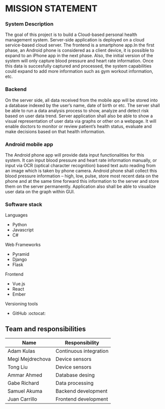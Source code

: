 # MISSION STATEMENT

### System Description

The goal of this project is to build a Cloud-based personal health management system. Server-side application is deployed on a cloud service-based cloud server. The frontend is a smartphone app.In the first phase, an Android phone is considered as a client device, it is possible to expand to an iPhone app in the next phase. Also, the initial version of the system will only capture blood pressure and heart rate information. Once this data is succesfully captured and processed, the system capabilities could expand to add more information such as gym workout information, etc.

### Backend
On the server side, all data received from the mobile app will be stored into a database indexed by the user’s name, date of birth or etc. The server shall be able to run a data analysis process to show, analyze and detect risk based on user data trend. Server application shall also be able to show a visual representation of user data via graphs or other on a webpage. It will enable doctors to monitor or review patient’s health status, evaluate and make decisions based on that health information.

### Android mobile app
The Android phone app will provide data input functionalities for this system.  It can input blood pressure and heart rate information manually, or input via OCR (optical character recognition) based text auto reading from an image which is taken by phone camera. Android phone shall collect this blood pressure information – high, low, pulse, store most recent data on the phone and at the same time forward this information to the server and store them on the server permanently. Application also shall be able to visualize user data on the graph within GUI.

### Software stack

Languages
* Python
* Javascript
* C#

Web Frameworks
* Pyramid
* Django
* Flask

Frontend
* Vue.js
* React
* Ember

Versioning tools
* GitHub :octocat: 

## Team and responsibilities

Name | Responsibility
------------ | -------------
Adam Kulas | Continuous integration
Megi Mejdrechova | Device sensors
Tong Liu | Device sensors
Ammar Ahmed | Database desing
Gabe Richard | Data processing
Samuel Akuma | Backend development
Juan Carrillo | Frontend development
